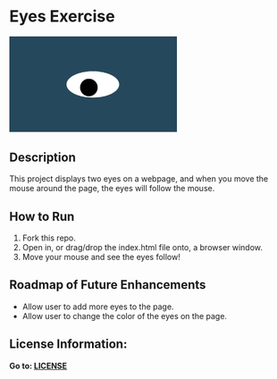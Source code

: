 # Eyes Exercise

<img src= "oneeye.png" width='300'/>

## Description

This project displays two eyes on a webpage, and when you move the mouse around the page, the eyes will follow the mouse.

## How to Run
1. Fork this repo.
2. Open in, or drag/drop the index.html file onto, a browser window.
3. Move your mouse and see the eyes follow!

## Roadmap of Future Enhancements
- Allow user to add more eyes to the page.
- Allow user to change the color of the eyes on the page.

## License Information:
**Go to: [LICENSE](./LICENSE)**